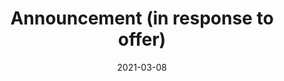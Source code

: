 ---
title: "Announcement (in response to offer)"
date: "2021-03-08"
description: "This pattern is used to announce the outcome of an activity, sometimes (but not always) linking an original resource (referenced in `context`) to a new, related resource (referenced in `object`), in response to an offer made in a previous notification."
layout: pattern_example
status: [review,draft]
weight: 2
payload:
    id: "urn:uuid:94ecae35-dcfd-4182-8550-22c7164fe23f"
    type: "Announce"
    actor:
        lookup: "generic-service"
    origin:
        lookup: "generic-service"
    target:
        lookup: "generic-organisation"
    object:
        lookup: generic-object-service
    context:
        lookup: generic-object-repository
    in_reply_to:
        id: urn:uuid:0370c0fb-bb78-4a9b-87f5-bed307a509dd
---